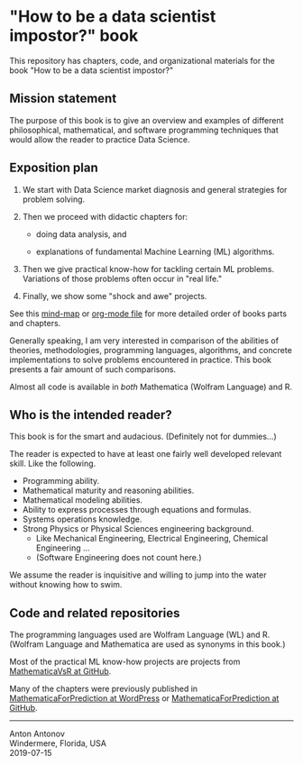 # "How to be a data scientist impostor?" book

This repository has chapters, code, and organizational materials for the book "How to be a data scientist impostor?"

## Mission statement

The purpose of this book is to give an overview and examples of different philosophical, mathematical, and software programming techniques that would allow the reader to practice Data Science.

## Exposition plan

1. We start with Data Science market diagnosis and general strategies for problem solving.

2. Then we proceed with didactic chapters for:

    - doing data analysis, and
    
    - explanations of fundamental Machine Learning (ML) algorithms.
    
3. Then we give practical know-how for tackling certain ML problems. 
   Variations of those problems often occur in "real life."

4. Finally, we show some "shock and awe" projects.

See this [mind-map](https://github.com/antononcube/HowToBeADataScientistImpostor-book/blob/master/org/How-to-be-a-data-scientist-impostor-mind-map.pdf) 
or 
[org-mode file](https://github.com/antononcube/HowToBeADataScientistImpostor-book/blob/master/org/How-to-be-a-data-scientist-impostor.org)
for more detailed order of books parts and chapters.

Generally speaking, I am very interested in comparison of the abilities of theories, methodologies, programming languages, 
algorithms, and concrete implementations to solve problems encountered in practice. This book presents
a fair amount of such comparisons. 

Almost all code is available in *both* Mathematica (Wolfram Language) and R.

## Who is the intended reader?

This book is for the smart and audacious. (Definitely not for dummies…)

The reader is expected to have at least one fairly well developed relevant skill.
Like the following.
  
   - Programming ability.
   - Mathematical maturity and reasoning abilities.
   - Mathematical modeling abilities.
   - Ability to express processes through equations and formulas.
   - Systems operations knowledge.
   - Strong Physics or Physical Sciences engineering background.
      - Like Mechanical Engineering, Electrical Engineering, Chemical Engineering …
      - (Software Engineering does not count here.)

We assume the reader is inquisitive and willing to jump into the water without knowing how to swim.

## Code and related repositories

The programming languages used are Wolfram Language (WL) and R.
(Wolfram Language and Mathematica are used as synonyms in this book.)

Most of the practical ML know-how projects are projects from 
[MathematicaVsR at GitHub](https://github.com/antononcube/MathematicaVsR). 

Many of the chapters were previously published in 
[MathematicaForPrediction at WordPress](http://mathematicaforprediction.wordpress.com)
or
[MathematicaForPrediction at GitHub](https://github.com/antononcube/MathematicaForPrediction).    


----
Anton Antonov   
Windermere, Florida, USA   
2019-07-15